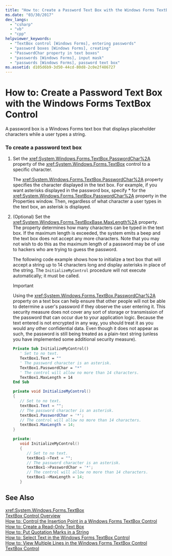```yaml
---
title: "How to: Create a Password Text Box with the Windows Forms TextBox Control"
ms.date: "03/30/2017"
dev_langs: 
  - "csharp"
  - "vb"
  - "cpp"
helpviewer_keywords: 
  - "TextBox control [Windows Forms], entering passwords"
  - "password boxes [Windows Forms], creating"
  - "PasswordChar property in text boxes"
  - "passwords [Windows Forms], input mask"
  - "passwords [Windows Forms], password text box"
ms.assetid: d105d6b9-3d50-44cd-80d8-2c0e2f486727
---
```

# How to: Create a Password Text Box with the Windows Forms TextBox Control
A password box is a Windows Forms text box that displays placeholder characters while a user types a string.  
  
### To create a password text box  
  
1. Set the <xref:System.Windows.Forms.TextBox.PasswordChar%2A> property of the <xref:System.Windows.Forms.TextBox> control to a specific character.  
  
    The <xref:System.Windows.Forms.TextBox.PasswordChar%2A> property specifies the character displayed in the text box. For example, if you want asterisks displayed in the password box, specify * for the <xref:System.Windows.Forms.TextBox.PasswordChar%2A> property in the Properties window. Then, regardless of what character a user types in the text box, an asterisk is displayed.  
  
2. (Optional) Set the <xref:System.Windows.Forms.TextBoxBase.MaxLength%2A> property. The property determines how many characters can be typed in the text box. If the maximum length is exceeded, the system emits a beep and the text box does not accept any more characters. Note that you may not wish to do this as the maximum length of a password may be of use to hackers who are trying to guess the password.  
  
    The following code example shows how to initialize a text box that will accept a string up to 14 characters long and display asterisks in place of the string. The `InitializeMyControl` procedure will not execute automatically; it must be called.  
  
   > [!IMPORTANT]
   >  Using the <xref:System.Windows.Forms.TextBox.PasswordChar%2A> property on a text box can help ensure that other people will not be able to determine a user's password if they observe the user entering it. This security measure does not cover any sort of storage or transmission of the password that can occur due to your application logic. Because the text entered is not encrypted in any way, you should treat it as you would any other confidential data. Even though it does not appear as such, the password is still being treated as a plain-text string (unless you have implemented some additional security measure).  
  
   ```vb  
   Private Sub InitializeMyControl()  
      ' Set to no text.  
      TextBox1.Text = ""  
      ' The password character is an asterisk.  
      TextBox1.PasswordChar = "*"  
      ' The control will allow no more than 14 characters.  
      TextBox1.MaxLength = 14  
   End Sub  
   ```  
  
   ```csharp  
   private void InitializeMyControl()  
   {  
      // Set to no text.  
      textBox1.Text = "";  
      // The password character is an asterisk.  
      textBox1.PasswordChar = '*';  
      // The control will allow no more than 14 characters.  
      textBox1.MaxLength = 14;  
   }  
   ```  
  
   ```cpp  
   private:  
      void InitializeMyControl()  
      {  
         // Set to no text.  
         textBox1->Text = "";  
         // The password character is an asterisk.  
         textBox1->PasswordChar = '*';  
         // The control will allow no more than 14 characters.  
         textBox1->MaxLength = 14;  
      }  
   ```  
  
## See Also  
 <xref:System.Windows.Forms.TextBox>  
 [TextBox Control Overview](../../../../docs/framework/winforms/controls/textbox-control-overview-windows-forms.md)  
 [How to: Control the Insertion Point in a Windows Forms TextBox Control](../../../../docs/framework/winforms/controls/how-to-control-the-insertion-point-in-a-windows-forms-textbox-control.md)  
 [How to: Create a Read-Only Text Box](../../../../docs/framework/winforms/controls/how-to-create-a-read-only-text-box-windows-forms.md)  
 [How to: Put Quotation Marks in a String](../../../../docs/framework/winforms/controls/how-to-put-quotation-marks-in-a-string-windows-forms.md)  
 [How to: Select Text in the Windows Forms TextBox Control](../../../../docs/framework/winforms/controls/how-to-select-text-in-the-windows-forms-textbox-control.md)  
 [How to: View Multiple Lines in the Windows Forms TextBox Control](../../../../docs/framework/winforms/controls/how-to-view-multiple-lines-in-the-windows-forms-textbox-control.md)  
 [TextBox Control](../../../../docs/framework/winforms/controls/textbox-control-windows-forms.md)
